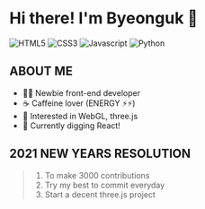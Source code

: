 # Hi there! I'm Byeonguk 👋
![HTML5](https://img.shields.io/badge/HTML5-E34F26?style=for-the-badge&logo=html5&logoColor=white)
![CSS3](https://img.shields.io/badge/CSS3-1572B6?style=for-the-badge&logo=css3&logoColor=white)
![Javascript](https://img.shields.io/badge/JavaScript-F7DF1E?style=for-the-badge&logo=javascript&logoColor=black)
![Python](https://img.shields.io/badge/Python-14354C?style=for-the-badge&logo=python&logoColor=white)
<!-- ![SASS](https://img.shields.io/badge/SASS-CC6699?style=for-the-badge&logo=sass&logoColor=white) -->
<!-- ![Typescript](https://img.shields.io/badge/TypeScript-3178C6?style=for-the-badge&logo=typescript&logoColor=white) -->
<!-- ![React](https://img.shields.io/badge/React-61DAFB?style=for-the-badge&logo=react&logoColor=black) -->
<!-- ![Firebase](https://img.shields.io/badge/Firebase-FFCA28?style=for-the-badge&logo=firebase&logoColor=black) -->

## ABOUT ME
* 👨‍💻 Newbie front-end developer
* ☕️ Caffeine lover (ENERGY ⚡️⚡️)
* 🚀 Interested in WebGL, three.js
* 🌱 Currently digging React!


## 2021 NEW YEARS RESOLUTION
> 1. To make 3000 contributions
> 2. Try my best to commit everyday
> 3. Start a decent three.js project
